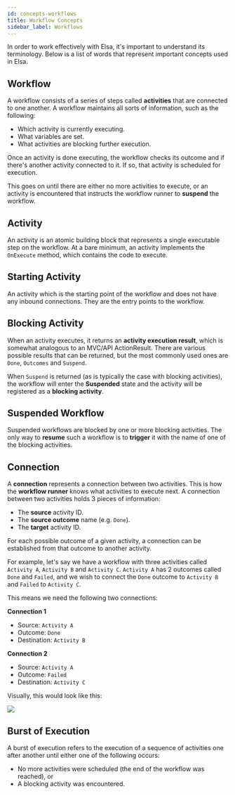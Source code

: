 ```yaml
---
id: concepts-workflows
title: Workflow Concepts
sidebar_label: Workflows
---
```


In order to work effectively with Elsa, it's important to understand its terminology.
Below is a list of words that represent important concepts used in Elsa.

## Workflow
A workflow consists of a series of steps called **activities** that are connected to one another.
A workflow maintains all sorts of information, such as the following:

- Which activity is currently executing.
- What variables are set.
- What activities are blocking further execution.

Once an activity is done executing, the workflow checks its outcome and if there's another activity connected to it.
If so, that activity is scheduled for execution.

This goes on until there are either no more activities to execute, or an activity is encountered that instructs the workflow runner to **suspend** the workflow. 

## Activity

An activity is an atomic building block that represents a single executable step on the workflow.
At a bare minimum, an activity implements the `OnExecute` method, which contains the code to execute.

## Starting Activity

An activity which is the starting point of the workflow and does not have any inbound connections. They are the entry points to the workflow. 

## Blocking Activity

When an activity executes, it returns an **activity execution result**, which is somewhat analogous to an MVC/API ActionResult.
There are various possible results that can be returned, but the most commonly used ones are `Done`, `Outcomes` and `Suspend`.

When `Suspend` is returned (as is typically the case with blocking activities), the workflow will enter the **Suspended** state and the activity will be registered as a **blocking activity**.

## Suspended Workflow

Suspended workflows are blocked by one or more blocking activities.
The only way to **resume** such a workflow is to **trigger** it with the name of one of the blocking activities.  

## Connection

A **connection** represents a connection between two activities. This is how the **workflow runner** knows what activities to execute next.
A connection between two activities holds 3 pieces of information:

* The **source** activity ID.
* The **source outcome** name (e.g. `Done`).
* The **target** activity ID.

For each possible outcome of a given activity, a connection can be established from that outcome to another activity.

For example, let's say we have a workflow with three activities called `Activity A`, `Activity B` and `Activity C`.
`Activity A` has 2 outcomes called `Done` and `Failed`, and we wish to connect the `Done` outcome to `Activity B` and `Failed` to `Activity C`.

This means we need the following two connections:

**Connection 1**
- Source: `Activity A`
- Outcome: `Done`
- Destination: `Activity B`

**Connection 2**
- Source: `Activity A`
- Outcome: `Failed`
- Destination: `Activity C`

Visually, this would look like this:

![](assets/concepts/concepts-workflows-figure-1.png)

## Burst of Execution

A burst of execution refers to the execution of a sequence of activities one after another until either one of the following occurs:

- No more activities were scheduled (the end of the workflow was reached), or
- A blocking activity was encountered.